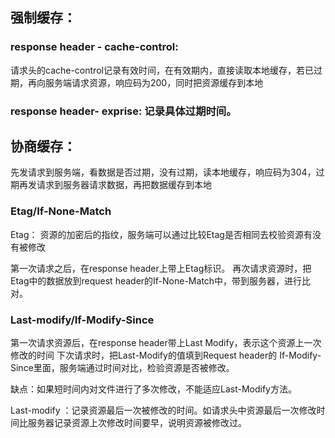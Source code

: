 
## 强制缓存：
### response header - cache-control:
请求头的cache-control记录有效时间，在有效期内，直接读取本地缓存，若已过期，再向服务端请求资源，响应码为200，同时把资源缓存到本地
### response header- exprise: 记录具体过期时间。

## 协商缓存：
先发请求到服务端，看数据是否过期，没有过期，读本地缓存，响应码为304，过期再发请求到服务器请求数据，再把数据缓存到本地

### Etag/If-None-Match
Etag： 资源的加密后的指纹，服务端可以通过比较Etag是否相同去校验资源有没有被修改

第一次请求之后，在response header上带上Etag标识。
再次请求资源时，把Etag中的数据放到request header的If-None-Match中，带到服务器，进行比对。


### Last-modify/If-Modify-Since
第一次请求资源后，在response header带上Last Modify，表示这个资源上一次修改的时间
下次请求时，把Last-Modify的值填到Request header的 If-Modify-Since里面，服务端通过时间对比，检验资源是否被修改。

缺点：如果短时间内对文件进行了多次修改，不能适应Last-Modify方法。

Last-modify ：记录资源最后一次被修改的时间。如请求头中资源最后一次修改时间比服务器记录资源上次修改时间要早，说明资源被修改过。